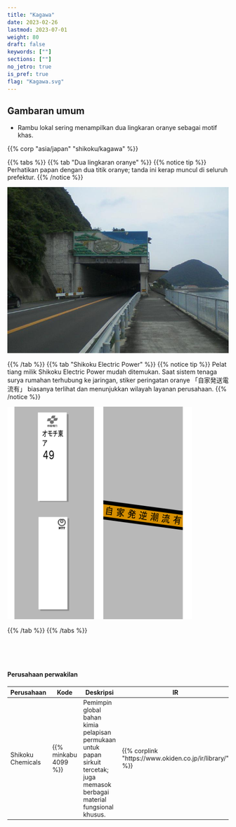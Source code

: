 ```yaml
---
title: "Kagawa"
date: 2023-02-26
lastmod: 2023-07-01
weight: 80
draft: false
keywords: [""]
sections: [""]
no_jetro: true
is_pref: true
flag: "Kagawa.svg"
---
```



<div class="main-desciption country-description">
    <h2 class="section-title">Gambaran umum</h2>
    <ul class="rule-list">
        <li>Rambu lokal sering menampilkan dua lingkaran oranye sebagai motif khas.</li>
    </ul>
    {{% corp "asia/japan" "shikoku/kagawa" %}}
</div>

{{% tabs %}}
{{% tab "Dua lingkaran oranye" %}}
{{% notice tip %}}
Perhatikan papan dengan dua titik oranye; tanda ini kerap muncul di seluruh prefektur.
{{% /notice %}}

<div class="googlemap-if">
<img src="otaki_tunnel_nio.jpg">
</div>

{{% /tab %}}
{{% tab "Shikoku Electric Power" %}}
{{% notice tip %}}
Pelat tiang milik Shikoku Electric Power mudah ditemukan. Saat sistem tenaga surya rumahan terhubung ke jaringan, stiker peringatan oranye 「自家発送電流有」 biasanya terlihat dan menunjukkan wilayah layanan perusahaan.
{{% /notice %}}

<div class="googlemap-if">
<img src="../../pole/pole-shikoku.png" width="420px">
</div>

{{% /tab %}}
{{% /tabs %}}


<div class="container-corp mt-5" id="corp-desc" style="padding-top:50px">
    <h4 class="mb-4">Perusahaan perwakilan</h4>
    <table class="table table-striped table-bordered">
        <thead class="table-light">
            <tr>
                <th scope="col" class="col-width-2">Perusahaan</th>
                <th scope="col" class="col-width-1">Kode</th>
                <th scope="col" class="col-width-7">Deskripsi</th>
                <th scope="col" class="col-width-05">IR</th>
                <th scope="col" class="col-width-05">Dividen</th>
            </tr>
        </thead>
        <tbody class="corp-desc">
            <tr>
                <td>Shikoku Chemicals</td>
                <td>{{% minkabu 4099 %}}</td>
                <td>Pemimpin global bahan kimia pelapisan permukaan untuk papan sirkuit tercetak; juga memasok berbagai material fungsional khusus.</td>
                <td>{{% corplink "https://www.okiden.co.jp/ir/library/" %}}</td>
                <td>{{% dividend "tokyo" "4099" %}}</td>
            </tr>
        </tbody>
    </table>
</div>

